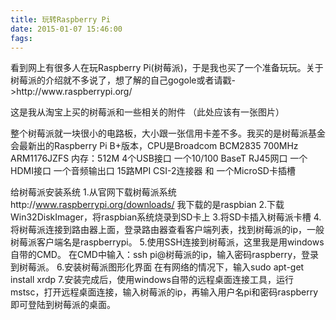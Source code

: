 ```yaml
---
title: 玩转Raspberry Pi
date: 2015-01-07 15:46:00
fags: 
---
```

<!--markdown-->看到网上有很多人在玩Raspberry Pi(树莓派)，于是我也买了一个准备玩玩。关于树莓派的介绍就不多说了，想了解的自己gogole或者请戳->http://www.raspberrypi.org/

这是我从淘宝上买的树莓派和一些相关的附件
（此处应该有一张图片）


整个树莓派就一块很小的电路板，大小跟一张信用卡差不多。我买的是树莓派基金会最新出的Raspberry Pi B+版本，CPU是Broadcom BCM2835 700MHz ARM1176JZFS 内存：512M 4个USB接口 一个10/100 BaseT RJ45网口 一个HDMI接口 一个音频输出口 15路MPI CSI-2连接器 和 一个MicroSD卡插槽


给树莓派安装系统
1.从官网下载树莓派系统http://www.raspberrypi.org/downloads/ 我下载的是raspbian
2.下载Win32DiskImager，将raspbian系统烧录到SD卡上
3.将SD卡插入树莓派卡槽
4.将树莓派连接到路由器上面，登录路由器查看客户端列表，找到树莓派的ip，一般树莓派客户端名是raspberrypi。
5.使用SSH连接到树莓派，这里我是用windows自带的CMD。
    在CMD中输入：ssh pi@树莓派的ip，输入密码raspberry，登录到树莓派。
6.安装树莓派图形化界面
    在有网络的情况下，输入sudo apt-get install xrdp
7.安装完成后，使用windows自带的远程桌面连接工具，运行mstsc，打开远程桌面连接，输入树莓派的ip，再输入用户名pi和密码raspberry即可登陆到树莓派的桌面。

